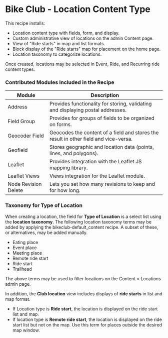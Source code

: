 # Bike Club - Location Content Type

This recipe installs:

- Location content type with fields, form, and display.
- Custom administrative view of locations on the admin Content page.
- View of "Ride starts" in map and list formats.
- Block display of the "Ride starts" map for placement on the home page.
- Location taxonomy to categorize locations.

Once created, locations may be selected in Event, Ride, and Recurring ride content types.

### Contributed Modules Included in the Recipe

Module 				  | Description
----------------------|------------
Address				  | Provides functionality for storing, validating and displaying postal addresses.
Field Group			  | Provides for groups of fields to be organized on forms.
Geocoder Field 		  | Geocodes the content of a field and stores the result in other field and vice-versa.
Geofield 			  | Stores geographic and location data (points, lines, and polygons).
Leaflet				  | Provides integration with the Leaflet JS mapping library.
Leaflet Views 		  | Views integration for the Leaflet module.
Node Revision Delete  | Lets you set how many revisions to keep and for how long.

### Taxonomy for Type of Location

When creating a location, the field for **Type of Location** is a select list using the **location taxonomy**.
The following location taxonomy terms may be added by applying the bikeclub-default_content recipe. A subset of these, or alternatives, may be added manually.

- Eating place
- Event place
- Meeting place
- Remote ride start
- Ride start
- Trailhead

The above terms may be used to filter locations on the Content > Locations admin page.

In addition, the **Club location** view includes displays of **ride starts** in list and map format.
 - If Location type is **Ride start**, the location is displayed on the ride start list and map.
 - If location type is **Remote ride start**, the location is displayed on the ride start list but not on the map. Use this term for places outside the desired map window.
